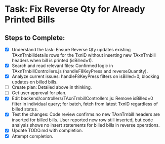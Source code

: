 # Task: Fix Reverse Qty for Already Printed Bills

## Steps to Complete:

- [x] Understand the task: Ensure Reverse Qty updates existing TAxnTrnbilldetails rows for the TxnID without inserting new TAxnTrnbill headers when bill is printed (isBilled=1).
- [x] Search and read relevant files: Confirmed logic in TAxnTrnbillControllers.js (handleF8KeyPress and reverseQuantity).
- [x] Analyze current issues: handleF8KeyPress filters on isBilled=0, blocking updates on billed bills.
- [ ] Create plan: Detailed above in thinking.
- [ ] Get user approval for plan.
- [x] Edit backend/controllers/TAxnTrnbillControllers.js: Remove isBilled=0 filter in individual query; for batch, fetch from latest TxnID regardless of billed status.
- [x] Test the changes: Code review confirms no new TAxnTrnbill headers are inserted for billed bills. User reported new row still inserted, but code analysis shows no insert statements for billed bills in reverse operations.
- [x] Update TODO.md with completion.
- [x] Attempt completion.

